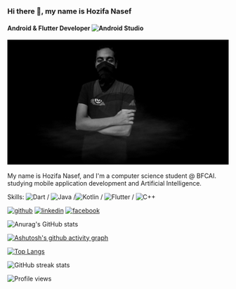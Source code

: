### Hi there 👋, my name is Hozifa Nasef
#### Android & Flutter Developer ![Android Studio](https://img.shields.io/badge/Android%20Studio-3DDC84.svg?style=for-the-badge&logo=android-studio&logoColor=white)

![Android & Flutter Developer](https://github.com/R3TR00/R3TR00/blob/main/banner.jpg)

My name is Hozifa Nasef, and I'm a computer science student @ BFCAI. studying mobile application development and Artificial Intelligence.

Skills:
![Dart](https://img.shields.io/badge/dart-%230175C2.svg?style=for-the-badge&logo=dart&logoColor=white) / ![Java](https://img.shields.io/badge/java-%23ED8B00.svg?style=for-the-badge&logo=java&logoColor=white) /![Kotlin](https://img.shields.io/badge/kotlin-%230095D5.svg?style=for-the-badge&logo=kotlin&logoColor=white) / ![Flutter](https://img.shields.io/badge/Flutter-%2302569B.svg?style=for-the-badge&logo=Flutter&logoColor=white) / ![C++](https://img.shields.io/badge/c++-%2300599C.svg?style=for-the-badge&logo=c%2B%2B&logoColor=white)



[<img src='https://cdn.jsdelivr.net/npm/simple-icons@3.0.1/icons/github.svg' alt='github' height='40'>](https://github.com/R3TR00)  [<img src='https://cdn.jsdelivr.net/npm/simple-icons@3.0.1/icons/linkedin.svg' alt='linkedin' height='40'>](https://www.linkedin.com/in/hozifa-nasef/)  [<img src='https://cdn.jsdelivr.net/npm/simple-icons@3.0.1/icons/facebook.svg' alt='facebook' height='40'>](https://www.facebook.com/H.Nasef512)  

![Anurag's GitHub stats](https://github-readme-stats.vercel.app/api?username=R3TR00&show_icons=true&theme=react)

[![Ashutosh's github activity graph](https://activity-graph.herokuapp.com/graph?username=R3TR00&theme=react-dark)](https://github.com/ashutosh00710/github-readme-activity-graph)

[![Top Langs](https://github-readme-stats.vercel.app/api/top-langs/?username=R3TR00&layout=compact)](https://github.com/anuraghazra/github-readme-stats)


![GitHub streak stats](https://github-readme-streak-stats.herokuapp.com/?user=R3TR00)  

![Profile views](https://gpvc.arturio.dev/R3TR00)  
